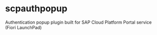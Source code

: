# scpauthpopup
Authentication popup plugin built for SAP Cloud Platform Portal service (Fiori LaunchPad)
